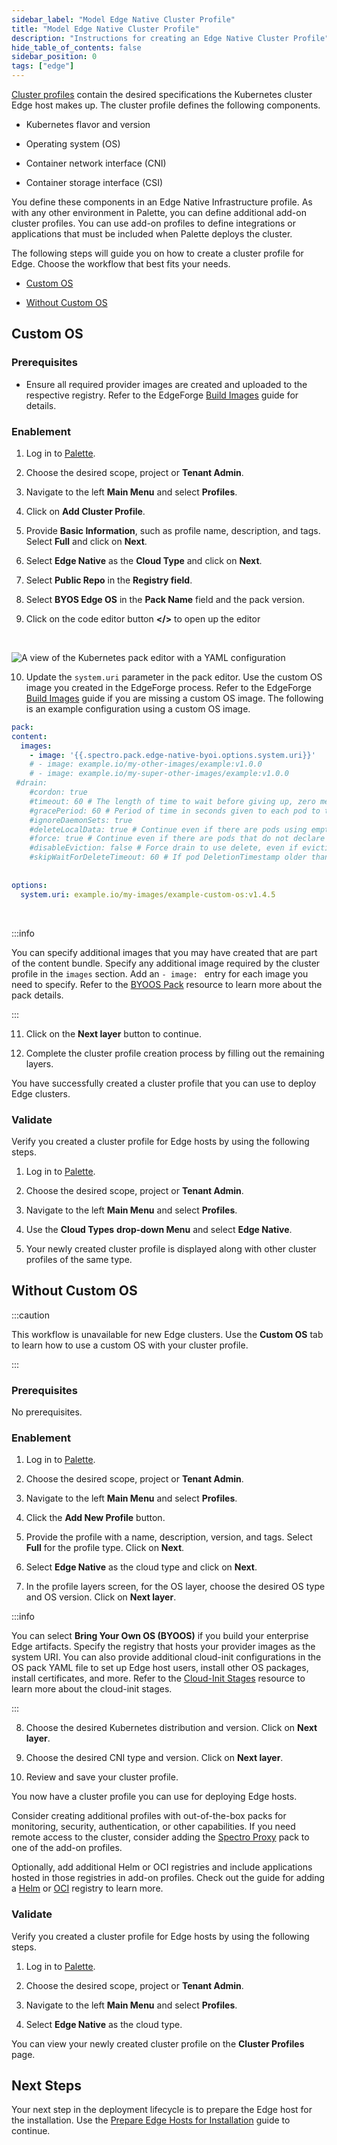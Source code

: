 ```yaml
---
sidebar_label: "Model Edge Native Cluster Profile"
title: "Model Edge Native Cluster Profile"
description: "Instructions for creating an Edge Native Cluster Profile"
hide_table_of_contents: false
sidebar_position: 0
tags: ["edge"]
---
```



[Cluster profiles](/cluster-profiles) contain the desired specifications the Kubernetes cluster  Edge host makes up. The cluster profile defines the following components.

- Kubernetes flavor and version

- Operating system (OS)

- Container network interface (CNI)

- Container storage interface (CSI)  

You define these components in an Edge Native Infrastructure profile. As with any other environment in Palette, you can define additional add-on cluster profiles. You can use add-on profiles to define integrations or applications that must be included when Palette deploys the cluster.



The following steps will guide you on how to create a cluster profile for Edge. Choose the workflow that best fits your needs. 

- [Custom OS](#custom-os)

- [Without Custom OS](#without-custom-os)


## Custom OS

### Prerequisites

- Ensure all required provider images are created and uploaded to the respective registry. Refer to the EdgeForge [Build Images](/clusters/edge/edgeforge-workflow/build-images) guide for details.


### Enablement


1. Log in to [Palette](https://console.spectrocloud.com).


2. Choose the desired scope, project or **Tenant Admin**.


3. Navigate to the left **Main Menu** and select **Profiles**.


4. Click on **Add Cluster Profile**. 


5. Provide **Basic Information**, such as profile name, description, and tags. Select **Full** and click on **Next**.


6. Select **Edge Native** as the **Cloud Type** and click on **Next**.


7. Select **Public Repo** in the **Registry field**.


8. Select **BYOS Edge OS** in the **Pack Name** field and the pack version. 


9. Click on the code editor button  **</\>** to open up the editor

  <br />

  ![A view of the Kubernetes pack editor with a YAML configuration](/clusters_site-deployment_model-profile_byoos-pack-yaml.png)


10. Update the `system.uri` parameter in the pack editor. Use the custom OS image you created in the EdgeForge process. Refer to the EdgeForge [Build Images](/clusters/edge/edgeforge-workflow/build-images) guide if you are missing a custom OS image. The following is an example configuration using a custom OS image.

  ```yaml
  pack:
  content:
    images: 
      - image: '{{.spectro.pack.edge-native-byoi.options.system.uri}}'
      # - image: example.io/my-other-images/example:v1.0.0 
      # - image: example.io/my-super-other-images/example:v1.0.0
   #drain:
      #cordon: true
      #timeout: 60 # The length of time to wait before giving up, zero means infinite
      #gracePeriod: 60 # Period of time in seconds given to each pod to terminate gracefully. If negative, the default value specified in the pod will be used
      #ignoreDaemonSets: true
      #deleteLocalData: true # Continue even if there are pods using emptyDir (local data that will be deleted when the node is drained)
      #force: true # Continue even if there are pods that do not declare a controller
      #disableEviction: false # Force drain to use delete, even if eviction is supported. This will bypass checking PodDisruptionBudgets, use with caution
      #skipWaitForDeleteTimeout: 60 # If pod DeletionTimestamp older than N seconds, skip waiting for the pod. Seconds must be greater than 0 to skip.
      
      
  options: 
    system.uri: example.io/my-images/example-custom-os:v1.4.5
  ```

  <br />

  :::info

   You can specify additional images that you may have created that are part of the content bundle. Specify any additional image required by the cluster profile in the `images` section. Add an `- image: ` entry for each image you need to specify. Refer to the [BYOOS Pack](/integrations/byoos) resource to learn more about the pack details.

  :::


11. Click on the **Next layer** button to continue.



12. Complete the cluster profile creation process by filling out the remaining layers.


You have successfully created a cluster profile that you can use to deploy Edge clusters. 

### Validate

Verify you created a cluster profile for Edge hosts by using the following steps.

1. Log in to [Palette](https://console.spectrocloud.com).


2. Choose the desired scope, project or **Tenant Admin**.


3. Navigate to the left **Main Menu** and select **Profiles**.


4. Use the **Cloud Types** **drop-down Menu** and select **Edge Native**.


5. Your newly created cluster profile is displayed along with other cluster profiles of the same type.




## Without Custom OS

:::caution

This workflow is unavailable for new Edge clusters. Use the **Custom OS** tab to learn how to use a custom OS with your cluster profile.

:::


### Prerequisites

No prerequisites.

### Enablement

1. Log in to [Palette](https://console.spectrocloud.com).


2. Choose the desired scope, project or **Tenant Admin**.


3. Navigate to the left **Main Menu** and select **Profiles**.


4. Click the **Add New Profile** button.


5. Provide the profile with a name, description, version, and tags. Select **Full** for the profile type. Click on **Next**.


6. Select **Edge Native** as the cloud type and click on **Next**.


7. In the profile layers screen, for the OS layer, choose the desired OS type and  OS version. Click on **Next layer**.

  :::info

  You can select **Bring Your Own OS (BYOOS)** if you build your enterprise Edge artifacts. Specify the registry that hosts your provider images as the system URI. You can also provide additional cloud-init configurations in the OS pack YAML file to set up Edge host users, install other OS packages, install certificates, and more. Refer to the [Cloud-Init Stages](/clusters/edge/edge-configuration/cloud-init) resource to learn more about the cloud-init stages.

  :::


8. Choose the desired Kubernetes distribution and version. Click on **Next layer**.


9. Choose the desired CNI type and version. Click on **Next layer**.


10. Review and save your cluster profile.

You now have a cluster profile you can use for deploying Edge hosts.

Consider creating additional profiles with out-of-the-box packs for monitoring, security, authentication, or other capabilities. If you need remote access to the cluster, consider adding the [Spectro Proxy](/integrations/frp) pack to one of the add-on profiles.

Optionally, add additional Helm or OCI registries and include applications hosted in those registries in add-on profiles. Check out the guide for adding a [Helm](/registries-and-packs/helm-charts) or [OCI](/registries-and-packs/oci-registry) registry to learn more.

### Validate

Verify you created a cluster profile for Edge hosts by using the following steps.


1. Log in to [Palette](https://console.spectrocloud.com).


2. Choose the desired scope, project or **Tenant Admin**.


3. Navigate to the left **Main Menu** and select **Profiles**.


4. Select **Edge Native** as the cloud type.


You can view your newly created cluster profile on the **Cluster Profiles** page.






## Next Steps

Your next step in the deployment lifecycle is to prepare the Edge host for the installation. Use the [Prepare Edge Hosts for Installation](/clusters/edge/site-deployment/stage) guide to continue.

<br />
